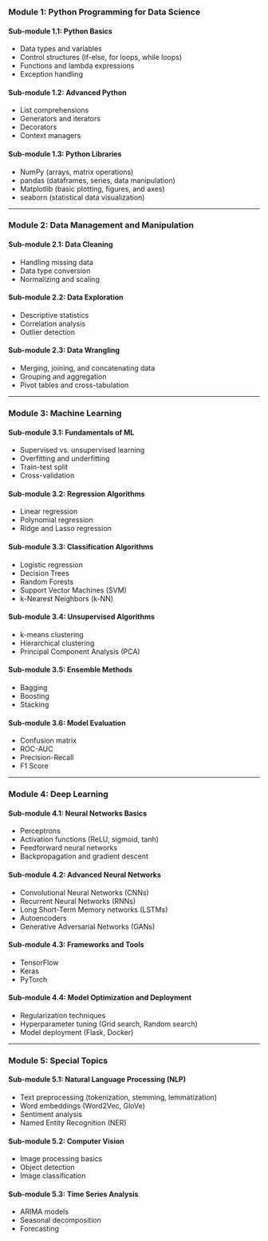 
### **Module 1: Python Programming for Data Science**

#### **Sub-module 1.1: Python Basics**
- Data types and variables
- Control structures (if-else, for loops, while loops)
- Functions and lambda expressions
- Exception handling

#### **Sub-module 1.2: Advanced Python**
- List comprehensions
- Generators and iterators
- Decorators
- Context managers

#### **Sub-module 1.3: Python Libraries**
- NumPy (arrays, matrix operations)
- pandas (dataframes, series, data manipulation)
- Matplotlib (basic plotting, figures, and axes)
- seaborn (statistical data visualization)

---

### **Module 2: Data Management and Manipulation**

#### **Sub-module 2.1: Data Cleaning**
- Handling missing data
- Data type conversion
- Normalizing and scaling

#### **Sub-module 2.2: Data Exploration**
- Descriptive statistics
- Correlation analysis
- Outlier detection

#### **Sub-module 2.3: Data Wrangling**
- Merging, joining, and concatenating data
- Grouping and aggregation
- Pivot tables and cross-tabulation

---

### **Module 3: Machine Learning**

#### **Sub-module 3.1: Fundamentals of ML**
- Supervised vs. unsupervised learning
- Overfitting and underfitting
- Train-test split
- Cross-validation

#### **Sub-module 3.2: Regression Algorithms**
- Linear regression
- Polynomial regression
- Ridge and Lasso regression

#### **Sub-module 3.3: Classification Algorithms**
- Logistic regression
- Decision Trees
- Random Forests
- Support Vector Machines (SVM)
- k-Nearest Neighbors (k-NN)

#### **Sub-module 3.4: Unsupervised Algorithms**
- k-means clustering
- Hierarchical clustering
- Principal Component Analysis (PCA)

#### **Sub-module 3.5: Ensemble Methods**
- Bagging
- Boosting
- Stacking

#### **Sub-module 3.6: Model Evaluation**
- Confusion matrix
- ROC-AUC
- Precision-Recall
- F1 Score

---

### **Module 4: Deep Learning**

#### **Sub-module 4.1: Neural Networks Basics**
- Perceptrons
- Activation functions (ReLU, sigmoid, tanh)
- Feedforward neural networks
- Backpropagation and gradient descent

#### **Sub-module 4.2: Advanced Neural Networks**
- Convolutional Neural Networks (CNNs)
- Recurrent Neural Networks (RNNs)
- Long Short-Term Memory networks (LSTMs)
- Autoencoders
- Generative Adversarial Networks (GANs)

#### **Sub-module 4.3: Frameworks and Tools**
- TensorFlow
- Keras
- PyTorch

#### **Sub-module 4.4: Model Optimization and Deployment**
- Regularization techniques
- Hyperparameter tuning (Grid search, Random search)
- Model deployment (Flask, Docker)

---

### **Module 5: Special Topics**

#### **Sub-module 5.1: Natural Language Processing (NLP)**
- Text preprocessing (tokenization, stemming, lemmatization)
- Word embeddings (Word2Vec, GloVe)
- Sentiment analysis
- Named Entity Recognition (NER)

#### **Sub-module 5.2: Computer Vision**
- Image processing basics
- Object detection
- Image classification

#### **Sub-module 5.3: Time Series Analysis**
- ARIMA models
- Seasonal decomposition
- Forecasting
